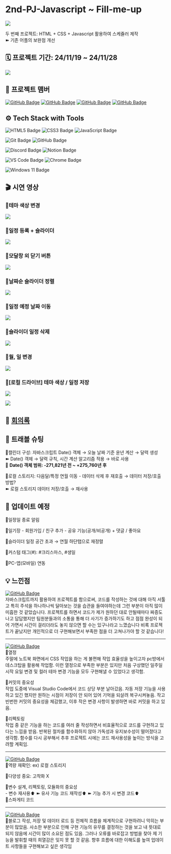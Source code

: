 
# 2nd-PJ-Javascript ~ Fill-me-up
![](https://velog.velcdn.com/images/thol-i/post/7c327cb4-29e3-4420-ab98-d3185be1f95f/image.png)

두 번째 프로젝트: HTML + CSS + Javascript 활용하여 스케쥴러 제작
<br>➽ 기존 어플의 보완점 개선

## 🗓️ 프로젝트 기간: 24/11/19 ~ 24/11/28
![](https://velog.velcdn.com/images/thol-i/post/5851cf75-5d8e-41e9-a558-00d3778513cd/image.png)


## 👤 프로젝트 맴버
[![GitHub Badge](https://img.shields.io/badge/rlawjdgkr-181717?logo=github&logoColor=white&labelColor=181717)](https://github.com/rlawjdgkr)
[![GitHub Badge](https://img.shields.io/badge/yujin－5-181717?logo=github&logoColor=white&labelColor=181717)](https://github.com/yujin-5)
[![GitHub Badge](https://img.shields.io/badge/ThoI－i-181717?logo=github&logoColor=white&labelColor=181717)](https://github.com/ThoI-i)
[![GitHub Badge](https://img.shields.io/badge/Mabbakk-181717?logo=github&logoColor=white&labelColor=181717)](https://github.com/Mabbakk)


## ⚙️ Tech Stack with Tools
![HTML5 Badge](https://img.shields.io/badge/HTML5-E34F26?logo=html5&logoColor=white)
![CSS3 Badge](https://img.shields.io/badge/CSS3-1572B6?logo=css3&logoColor=white)
![JavaScript Badge](https://img.shields.io/badge/JavaScript-F7DF1E?logo=javascript&logoColor=black&labelColor=F7DF1E)

![Git Badge](https://img.shields.io/badge/Git-F05032?logo=git&logoColor=white)
![GitHub Badge](https://img.shields.io/badge/GitHub-181717?logo=github&logoColor=white)

![Discord Badge](https://img.shields.io/badge/Discord-5865F2?logo=discord&logoColor=white)
![Notion Badge](https://img.shields.io/badge/Notion-000000?logo=notion&logoColor=white)


![VS Code Badge](https://img.shields.io/badge/Visual%20Studio%20Code_1.95.0-007ACC?logo=visual-studio-code&logoColor=white)
![Chrome Badge](https://img.shields.io/badge/Chrome-4285F4?logo=googlechrome&logoColor=white)

![Windows 11 Badge](https://img.shields.io/badge/Windows%2011-0078D6?logo=windows&logoColor=white)




## 🎬 시연 영상
### 🔹테마 색상 변경
![](https://velog.velcdn.com/images/thol-i/post/d80a0807-46d1-46e3-99b9-6e92382adec6/image.gif)

### 🔹일정 등록 + 슬라이더
![](https://velog.velcdn.com/images/thol-i/post/d8f64d11-ca59-440e-aabd-37b41d9dfc6f/image.gif)

### 🔹모달창 외 닫기 버튼
![](https://velog.velcdn.com/images/thol-i/post/87bd6437-11e1-43db-98dd-93a9e4cf4b7a/image.gif)

### 🔹날짜순 슬라이더 정렬
![](https://velog.velcdn.com/images/thol-i/post/6ef25224-a4f6-474c-a244-eaa9a4d2ff08/image.gif)

### 🔹일정 예정 날짜 이동
![](https://velog.velcdn.com/images/thol-i/post/fcad692e-3a37-4565-994b-9b60349c7cf5/image.gif)

### 🔹슬라이더 일정 삭제
![](https://velog.velcdn.com/images/thol-i/post/12fbe783-e14b-4a57-944c-e1c5e3643a61/image.gif)

### 🔹월, 일 변경
![](https://velog.velcdn.com/images/thol-i/post/4cce089d-765c-4ac8-a882-ece42daaa59a/image.gif)

### 🔹[로컬 드라이브] 테마 색상 / 일정 저장
![](https://velog.velcdn.com/images/thol-i/post/fdf014cf-f57e-4aeb-9390-a6a867fee017/image.gif)

![](https://velog.velcdn.com/images/thol-i/post/8677b9f7-f02c-4ae9-a530-f843b493a8f3/image.gif)

## 📜 [회의록](https://www.notion.so/14220f09dc2a808d8917cd0901bc45ff?v=14220f09dc2a81399d96000cccccc8a0)

## 📌 트래블 슈팅
🔹캘린더 구성: 자바스크립트 Date() 객체 → 오늘 날짜 기준 윤년 계산 → 달력 생성<br>
➽   Date() 객체 → 달력 규칙, 시간 계산 알고리즘 적용 → 바로 사용<br>
🔔 **Date() 객체 범위: -271,821년 전 ~ +275,760년 후**<br>
                      
🔹로컬 스토리지: 다음달/특정 연월 이동 - 데이터 삭제 후 재호출 → 데이터 저장/호출 방법?<br>
➽   로컬 스토리지 데이터 저장/호출 →  재사용

## 🔄 업데이트 예정
🔹일정일 종료 알림

🔹일기장
     - 회원가입 / 친구 추가
     - 공유 기능(공개/비공개) + 댓글 / 좋아요

🔹슬라이더 일정 공간 초과 → 연월 하단탭으로 재정렬

🔹커스텀 태그(#): #크리스마스, #생일

🔹PC-앱(모바일) 연동

## 💡 느낀점
[![GitHub Badge](https://img.shields.io/badge/rlawjdgkr-181717?logo=github&logoColor=white&labelColor=181717)](https://github.com/rlawjdgkr) <br>
자바스크립트까지 활용하여 프로젝트를 함으로써, 코드를 작성하는 것에 대해 아직 서툴고 특히 주석을 하나하나씩 달아보는 것을 습관을 들여야하는데 그런 부분이 아직 많이 미흡한 것 같았습니다.
프로젝트를 하면서 코드가 제가 원하던 대로 안될때마다 짜증도 나고 답답했지만 팀원분들과의 소통을 통해 더 사기가 증가하기도 하고 점점 완성이 되어 가면서 시간이 걸리더라도 놓지 않으면 할 수는 있구나라고 느꼈습니다
비록 프로젝트가 끝났지만 개인적으로 더 구현해보면서 부족한 점을 더 고쳐나가야 할 것 같습니다!
___
[![GitHub Badge](https://img.shields.io/badge/yujin－5-181717?logo=github&logoColor=white&labelColor=181717)](https://github.com/yujin-5) <br>
🔹열정 <br>
주말에 노트북 화면에서 CSS 작업을 하는 게 불편해 작업 효율성을 높이고자 pc방에서 데스크탑을 활용해 작업함.
이런 열정으로 부족한 부분은 있지만 처음 구상했던 일주일 시작 요일 변경 및 컬러 테마 변경 기능을 모두 구현해낼 수 있었다고 생각함.

🔹커밋의 중요성 <br>
작업 도중에 Visual Studio Code에서 코드 상당 부분 날아갔음.
자동 저장 기능을 사용하고 있긴 했지만 원하는 시점이 저장이 안 되어 있어
기억을 되살려 복구시켜놓음.
작고 빈번한 커밋의 중요성을 체감했고,
이후 작은 변경 사항이 발생하면 바로 커밋을 하고 있음.

🔹리펙토링 <br>
작업 중 같은 기능을 하는 코드를 여러 줄 작성하면서 비효율적으로 코드를 구현하고 있다는 느낌을 받음.
반복된 절차를 함수화하지 않아 가독성과 유지보수성이 떨어졌다고 생각함.
함수를 다시 공부해서 추후 프로젝트 시에는 코드 재사용성을 높이는 방식을 고려할 계획임.
___
[![GitHub Badge](https://img.shields.io/badge/ThoI－i-181717?logo=github&logoColor=white&labelColor=181717)](https://github.com/ThoI-i) <br>
🔹역량 재확인: ex) 로컬 스토리지<br>

🔹다양성 중요: 고착화 X <br>

🔹변수 설계, 리펙토링, 모듈화의 중요성 <br>
     - 변수 재사용⬆ ➽ 유사 기능 코드 재작성⬆ ➽ 기능 추가 시 변경 코드⬆ <br>
     🚨스파게티 코드  <br>
___
[![GitHub Badge](https://img.shields.io/badge/Mabbakk-181717?logo=github&logoColor=white&labelColor=181717)](https://github.com/Mabbakk) <br>
🔹블로그 작성, 저장 및 데이터 로드 등 전체적 흐름을 체계적으로 구현하려니 막히는 부분이 많았음.
사소한 부분으로 인해 구현 기능의 유무를 결정하는 것을 보고 내 뜻대로 되지 않음에 시간이 많이 소요된 점도 있음. 그러나 오류를 바로잡고 방법을 찾아 제 기능을 발휘할 때의 희열감은 잊지 못 할 것 같음.
향후 흐름에 대한 이해도를 높여 업데이트 사항들을 구현해보고 싶은 생각임
